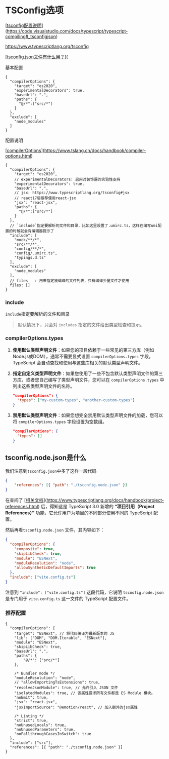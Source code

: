 # TSConfig选项

[[tsconfig配置说明](https://code.visualstudio.com/docs/typescript/typescript-compiling#_tsconfigjson)](https://code.visualstudio.com/docs/typescript/typescript-compiling#_tsconfigjson)

https://www.typescriptlang.org/tsconfig

[[tsconfig.json文件有什么用？](https://fe.ecool.fun/topic/8f02af9e-ae19-40dd-896d-a568cca4b963?orderBy=updateTime&order=desc&tagId=19)](

基本配置

```json5
{
  "compilerOptions": {
    "target": "es2020",
    "experimentalDecorators": true,
    "baseUrl": ".",
    "paths": {
      "@/*":["src/*"]
    }
  },
  "exclude": [
    "node_modules"
  ]
}
```

配置说明

[[compilerOptions](https://www.tslang.cn/docs/handbook/compiler-options.html)](https://www.tslang.cn/docs/handbook/compiler-options.html)

```json5
{
  "compilerOptions": {
    "target": "es2020",
    // experimentalDecorators: 启用对装饰器的实验性支持
    "experimentalDecorators": true,
    "baseUrl": ".",
    // jsx: https://www.typescriptlang.org/tsconfig#jsx
    // react17后推荐使用react-jsx
    "jsx": "react-jsx",
    "paths": {
      "@/*":["src/*"]
    }
  },
  // `include`指定要解析的文件和目录，比如这里设置了.umirc.ts，这样在编写umi配置的时候就会有编辑器提示了
  "include": [
    "mock/**/*",
    "src/**/*",
    "config/**/*",
    "config/.umirc.ts",
    "typings.d.ts"
  ],
  "exclude": [
    "node_modules"
  ],
  // files   : 用来指定被编译的文件列表，只有编译少量文件才使用
  files: []
}
```

### include

`include`指定要解析的文件和目录

> 默认情况下，只会对 `includes` 指定的文件给出类型检查和提示。

### compilerOptions.types

1. **使用默认类型声明文件**：如果您的项目依赖于一些常见的第三方库（例如Node.js或DOM），通常不需要显式设置 `compilerOptions.types` 字段。TypeScript 会自动查找和使用与这些库相关的默认类型声明文件。

2. **指定自定义类型声明文件**：如果您使用了一些不包含默认类型声明文件的第三方库，或者您自己编写了类型声明文件，您可以在 `compilerOptions.types` 中列出这些类型声明文件的名称。

   ```json
   "compilerOptions": {
     "types": ["my-custom-types", "another-custom-types"]
   }
   ```

3. **禁用默认类型声明文件**：如果您想完全禁用默认类型声明文件的加载，您可以将 `compilerOptions.types` 字段设置为空数组。

   ```json
   "compilerOptions": {
     "types": []
   }
   ```

   



## tsconfig.node.json是什么

我们注意到`tsconfig.json`中多了这样一段代码

```json
{
    "references": [{ "path": "./tsconfig.node.json" }]
}
```

在查阅了 [[相关文档](https://www.typescriptlang.org/docs/handbook/project-references.html)](https://www.typescriptlang.org/docs/handbook/project-references.html) 后，得知这是 TypeScript 3.0 新增的 **“项目引用（Project References）”** 功能，它允许用户为项目的不同部分使用不同的 TypeScript 配置。

然后再看`tsconfig.node.json` 文件，其内容如下：

```json
{
  "compilerOptions": {
    "composite": true,
    "skipLibCheck": true,
    "module": "ESNext",
    "moduleResolution": "node",
    "allowSyntheticDefaultImports": true
  },
  "include": ["vite.config.ts"]
}
```

注意到 `"include": ["vite.config.ts"]` 这段代码，它说明 `tscnofig.node.json` 是专门用于 `vite.config.ts` 这一文件的 TypeScript 配置文件。



### 推荐配置

```json5
{
  "compilerOptions": {
    "target": "ESNext", // 将代码编译为最新版本的 JS
    "lib": ["DOM", "DOM.Iterable", "ESNext"],
    "module": "ESNext",
    "skipLibCheck": true,
    "baseUrl": ".",
    "paths": {
        "@/*": ["src/*"]
    },

    /* Bundler mode */
    "moduleResolution": "node",
    // "allowImportingTsExtensions": true,
    "resolveJsonModule": true, // 允许引入 JSON 文件
    "isolatedModules": true, // 该属性要求所有文件都是 ES Module 模块。
    "noEmit": true,
    "jsx": "react-jsx",
    "jsxImportSource": "@emotion/react", // 加入额外的jsx属性

    /* Linting */
    "strict": true,
    "noUnusedLocals": true,
    "noUnusedParameters": true,
    "noFallthroughCasesInSwitch": true
  },
  "include": ["src"],
  "references": [{ "path": "./tsconfig.node.json" }]
}
```